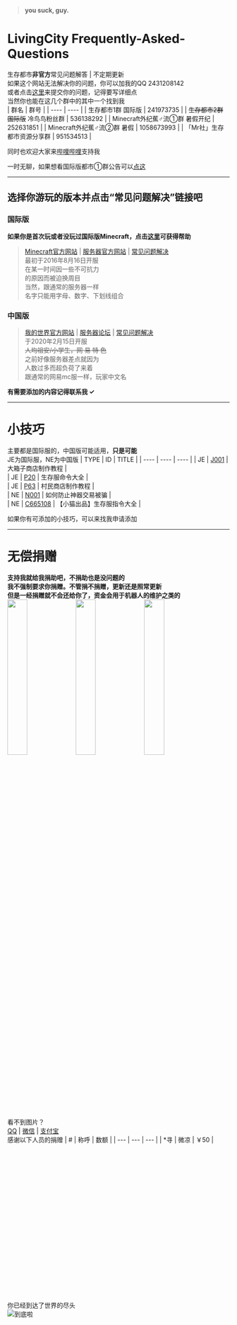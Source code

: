 >**you suck, guy.**

# LivingCity Frequently-Asked-Questions
生存都市**非官方**常见问题解答 | 不定期更新  
如果这个网站无法解决你的问题，你可以加我的QQ 2431208142  
或者点击[这里](https://github.com/MrXiaoM/LivingCityFAQ/issues/new/choose)来提交你的问题，记得要写详细点  
当然你也能在这几个群中的其中一个找到我  
|  群名   | 群号  |
|  ----  |  ----  |
| 生存都市1群 国际版 | 241973735 |
| ~~生存都市2群 国际版~~ 冷鸟鸟粉丝群 | 536138292 |
| Minecraft外纪蕉♂流①群 暑假开纪 | 252631851 |
| Minecraft外纪蕉♂流②群 暑假 | 1058673993 |
| 「Mr社」生存都市资源分享群 | 951534513 |

同时也欢迎大家来[哔哩哔哩](https://space.bilibili.com/330771760)支持我  
  
一时无聊，如果想看国际版都市①群公告可以[点这](https://github.com/MrXiaoM/LivingCityFAQ/blob/master/notice.md)

-------------------------------

## 选择你游玩的版本并点击“常见问题解决”链接吧
### 国际版  
**如果你是首次玩或者没玩过国际版Minecraft，点击[这里](https://minecraft-zh.gamepedia.com/%E6%95%99%E7%A8%8B#.E6.96.B0.E6.89.8B.E6.95.99.E7.A8.8B)可获得帮助**  
> [Minecraft官方网站](https://minecraft.net/) | [服务器官方网站](http://www.pds.ink) | [常见问题解决](https://github.com/MrXiaoM/LivingCityFAQ/blob/master/JE.MD)  
>最初于2016年8月16日开服  
>在某一时间因一些不可抗力  
>的原因而被迫换周目  
>当然，跟通常的服务器一样  
>名字只能用字母、数字、下划线组合  

### 中国版

> [我的世界官方网站](http://mc.163.com/) | [服务器论坛](http://mc.netease.com/forum-96-1.html) | [常见问题解决](https://github.com/MrXiaoM/LivingCityFAQ/blob/master/NE.MD)  
>于2020年2月15日开服  
>~~人均祖安/小学生，网 易 特 色~~  
>之前好像服务器差点就因为  
>人数过多而超负荷了来着  
>跟通常的网易mc服一样，玩家中文名  


**有需要添加的内容记得联系我 ✓**

-------------------------------

# 小技巧  
主要都是国际服的，中国版可能适用，**只是可能**  
JE为国际服，NE为中国版
| TYPE | ID | TITLE |
| ---- | ----  |  ----  |
| JE | [J001](https://github.com/MrXiaoM/LivingCityFAQ/blob/master/docs/JavaEdition/001.md) | 大箱子商店制作教程 |  
| JE | [P20](http://www.pds.ink/forum.php?mod=viewthread&tid=20&fromuid=6) | 生存服命令大全 |  
| JE | [P63](http://www.pds.ink/forum.php?mod=viewthread&tid=63&fromuid=6) | 村民商店制作教程 |  
| NE | [N001](https://github.com/MrXiaoM/LivingCityFAQ/blob/master/docs/NeteaseEdition/001.md) | 如何防止神器交易被骗 |  
| NE | [C665108](http://mc.netease.com/thread-665108-1-1.html) | 【小猫出品】生存服指令大全 |  
  
  
如果你有可添加的小技巧，可以来找我申请添加

-------------------------------

# 无偿捐赠
**支持我就给我捐助吧，不捐助也是没问题的**  
**我不强制要求你捐赠。不管捐不捐赠，更新还是照常更新**  
**但是一经捐赠就不会还给你了，资金会用于机器人的维护之类的**  
<img src="https://mrxiaom.github.io/qq.png" width = 30% />
<img src="https://mrxiaom.github.io/wechat.png" width = 30% />
<img src="https://mrxiaom.github.io/alipay.png" width = 30% />  
看不到图片？  
[QQ](https://mrxiaom.github.io/qq.png)
 | 
[微信](https://mrxiaom.github.io/wechat.png)
 | 
[支付宝](https://mrxiaom.github.io/alipay.png)  
感谢以下人员的捐赠
| # | 称呼 | 数额 |
| --- | --- | --- |
| *寻 | 微凉 | ￥50 |

<br/><br/><br/><br/><br/><br/><br/><br/><br/><br/><br/><br/><br/><br/><br/><br/><br/><br/><br/><br/>
你已经到达了世界的尽头  
![到底啦](https://s1.hdslb.com/bfs/seed/bplus-common/dynamic-assets/end.png)
